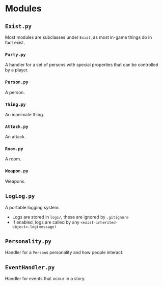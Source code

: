 # Modules

## `Exist.py`
Most modules are subclasses under `Exist`, as most in-game things 
do in fact exist.

### `Party.py`
A handler for a set of persons with special properties that can 
be controlled by a player.

### `Person.py`
A person.

### `Thing.py`
An inanimate thing.

### `Attack.py`
An attack.

### `Room.py`
A room.

### `Weapon.py`
Weapons.

## `LogLog.py`
A portable logging system.
* Logs are stored in `logs/`, these are ignored by `.gitignore`
* If enabled, logs are called by any 
`<exist-inherited-object>.log(message)`

## `Personality.py`
Handler for a `Person`s personality and how people interact.

## `EventHandler.py`
Handler for events that occur in a story. 
